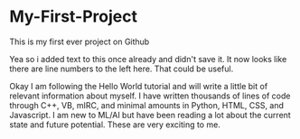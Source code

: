 # My-First-Project
This is my first ever project on Github


Yea so i added text to this once already and didn't save it. It now looks like there are line numbers to the left here. That could be useful.

Okay I am following the Hello World tutorial and will write a little bit of relevant information about myself. I have written thousands of lines of code through C++, VB, mIRC, and minimal amounts in Python, HTML, CSS, and Javascript. I am new to ML/AI but have been reading a lot about the current state and future potential. These are very exciting to me.
